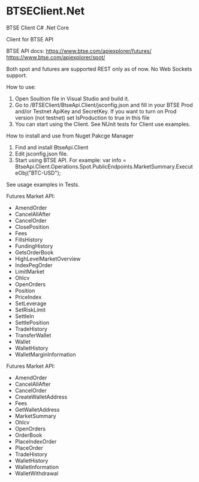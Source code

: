 # BTSEClient.Net
BTSE Client C# .Net Core

Client for BTSE API

BTSE API docs:
https://www.btse.com/apiexplorer/futures/
https://www.btse.com/apiexplorer/spot/

Both spot and futures are supported
REST only as of now. No Web Sockets support.

How to use: 

1. Open Soultion file in Visual Studio and build it.
2. Go to /BTSEClient/BtseApi.Client/jsconfig.json and fill in your BTSE Prod and/or Testnet ApiKey and SecretKey. If you want to turn on Prod version (not testnet) set IsProduction to true in this file
3. You can start using the Client. See NUnit tests for Client use examples.

How to install and use from Nuget Pakcge Manager
1. Find and install BtseApi.Client
2. Edit jsconfig.json file.
3. Start using BTSE API. For example: 
   var info = BtseApi.Client.Operations.Spot.PublicEndpoints.MarketSummary.ExecuteObj("BTC-USD");

See usage examples in Tests.

Futures Market API:

- AmendOrder
- CancelAllAfter
- CancelOrder
- ClosePosition
- Fees
- FillsHistory
- FundingHistory
- GetsOrderBook
- HighLevelMarketOverview
- IndexPegOrder
- LimitMarket
- Ohlcv
- OpenOrders
- Position
- PriceIndex
- SetLeverage
- SetRiskLimit
- SettleIn
- SettlePosition
- TradeHistory
- TransferWallet
- Wallet
- WalletHistory
- WalletMarginInformation

Futures Market API:
- AmendOrder
- CancelAllAfter
- CancelOrder
- CreateWalletAddress
- Fees
- GetWalletAddress
- MarketSummary
- Ohlcv
- OpenOrders
- OrderBook
- PlaceIndexOrder
- PlaceOrder
- TradeHistory
- WalletHistory
- WalletInformation
- WalletWithdrawal
